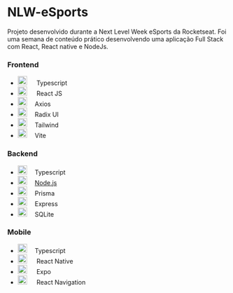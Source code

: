 # NLW-eSports

Projeto desenvolvido durante a Next Level Week eSports da Rocketseat. Foi uma semana de conteúdo prático desenvolvendo uma aplicação Full Stack com React, React native e NodeJs.

### Frontend 

- <a href="https://www.typescriptlang.org/" title="Typescript"><img src="https://github.com/get-icon/geticon/raw/master/icons/typescript-icon.svg" alt="Typescript" width="21px" height="21px"></a> &emsp; Typescript 
- <a href="https://axios-http.com/" title="React"><img src="https://github.com/get-icon/geticon/raw/master/icons/react.svg" alt="React" width="21px" height="21px"></a> &emsp; React JS 
- <a href="https://reactjs.org/" title="Axios"><img src="https://axios-http.com/assets/favicon.ico" alt="React" width="21px" height="21px"></a> &emsp;Axios
- <a href="https://www.radix-ui.com/" title="Radix "><img src="https://www.radix-ui.com/favicon.svg" alt="React" width="21px" height="21px"></a>&emsp; Radix UI 
- <a href="https://vitejs.dev/" title="Vite"><img src="https://github.com/get-icon/geticon/raw/master/icons/vite.svg" alt="Vite" width="21px" height="21px"></a>&emsp; Tailwind 
- <a href="https://vitejs.dev/" title="Vite"><img src="https://www.svgrepo.com/show/374118/tailwind.svg" alt="Vite" width="21px" height="21px"></a>&emsp; Vite
### Backend
- <a href="https://www.typescriptlang.org/" title="Typescript"><img src="https://github.com/get-icon/geticon/raw/master/icons/typescript-icon.svg" alt="Typescript" width="21px" height="21px"></a>&emsp;  Typescript 
- <a href="https://nodejs.org/" title="Node.js"><img src="https://github.com/get-icon/geticon/raw/master/icons/nodejs-icon.svg" alt="Node.js" width="21px" height="21px"></a>&emsp;  [Node.js](https://nodejs.org/) 
- <a href="https://prisma.io/" title="Prisma"><img src="https://www.prisma.io/images/favicon-32x32.png" alt="Vite" width="21px" height="21px"></a>&emsp; Prisma 
- <a href="http://expressjs.com" title="Express"><img src="http://expressjs.com/images/favicon.png" alt="Vite" width="21px" height="21px"></a> &emsp;Express 
- <a href="https://www.sqlite.org/index.html" title="# SQLite"><img src="https://www.prisma.io/prisma-in-your-ecosystem-page/sqllite.svg" alt="MySQL" width="21px" height="21px"></a>&emsp; SQLite 
### Mobile
- <a href="https://www.typescriptlang.org/" title="Typescript"><img src="https://github.com/get-icon/geticon/raw/master/icons/typescript-icon.svg" alt="Typescript" width="21px" height="21px"></a>&emsp;  Typescript 
- <a href="https://axios-http.com/" title="React"><img src="https://github.com/get-icon/geticon/raw/master/icons/react.svg" alt="React" width="21px" height="21px"></a> &emsp; React Native
- <a href="https://www.typescriptlang.org/" title="Typescript"><img src="https://www.svgrepo.com/show/306022/expo.svg" alt="Typescript" width="21px" height="21px"></a> &emsp; Expo 
- <a href="https://www.typescriptlang.org/" title="Typescript"><img src="https://reactnavigation.org/img/spiro.svg" alt="Typescript" width="21px" height="21px"></a> &emsp; React Navigation 

